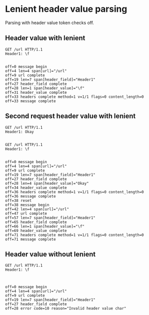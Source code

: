 Lenient header value parsing
============================

Parsing with header value token checks off.

## Header value with lenient

<!-- meta={"type": "request-lenient-headers"} -->
```http
GET /url HTTP/1.1
Header1: \f


```

```log
off=0 message begin
off=4 len=4 span[url]="/url"
off=9 url complete
off=19 len=7 span[header_field]="Header1"
off=27 header_field complete
off=28 len=1 span[header_value]="\f"
off=31 header_value complete
off=33 headers complete method=1 v=1/1 flags=0 content_length=0
off=33 message complete
```

## Second request header value with lenient

<!-- meta={"type": "request-lenient-headers"} -->
```http
GET /url HTTP/1.1
Header1: Okay


GET /url HTTP/1.1
Header1: \f


```

```log
off=0 message begin
off=4 len=4 span[url]="/url"
off=9 url complete
off=19 len=7 span[header_field]="Header1"
off=27 header_field complete
off=28 len=4 span[header_value]="Okay"
off=34 header_value complete
off=36 headers complete method=1 v=1/1 flags=0 content_length=0
off=36 message complete
off=38 reset
off=38 message begin
off=42 len=4 span[url]="/url"
off=47 url complete
off=57 len=7 span[header_field]="Header1"
off=65 header_field complete
off=66 len=1 span[header_value]="\f"
off=69 header_value complete
off=71 headers complete method=1 v=1/1 flags=0 content_length=0
off=71 message complete
```

## Header value without lenient

<!-- meta={"type": "request"} -->
```http
GET /url HTTP/1.1
Header1: \f



```

```log
off=0 message begin
off=4 len=4 span[url]="/url"
off=9 url complete
off=19 len=7 span[header_field]="Header1"
off=27 header_field complete
off=28 error code=10 reason="Invalid header value char"
```
